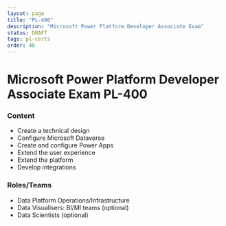 ```yaml
---
layout: page
title: "PL-400"
description: "Microsoft Power Platform Developer Associate Exam"
status: DRAFT
tags: pl-certs
order: 40
---
```

# Microsoft Power Platform Developer Associate Exam PL-400  
  
### Content  
  
- Create a technical design
- Configure Microsoft Dataverse
- Create and configure Power Apps
- Extend the user experience
- Extend the platform
- Develop integrations 
  
### Roles/Teams  
  
- Data Platform Operations/Infrastructure  
- Data Visualisers: BI/MI teams (optional)
- Data Scientists (optional)